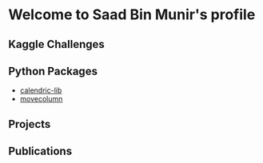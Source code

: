 # Welcome to Saad Bin Munir's profile

## Kaggle Challenges

## Python Packages
* [calendric-lib](https://pypi.org/project/calendric-lib/)
* [movecolumn](https://pypi.org/project/movecolumn/)

## Projects

## Publications

